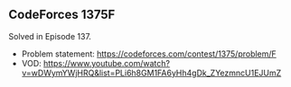 ## CodeForces 1375F

Solved in Episode 137.

- Problem statement: https://codeforces.com/contest/1375/problem/F
- VOD: https://www.youtube.com/watch?v=wDWymYWjHRQ&list=PLi6h8GM1FA6yHh4gDk_ZYezmncU1EJUmZ
